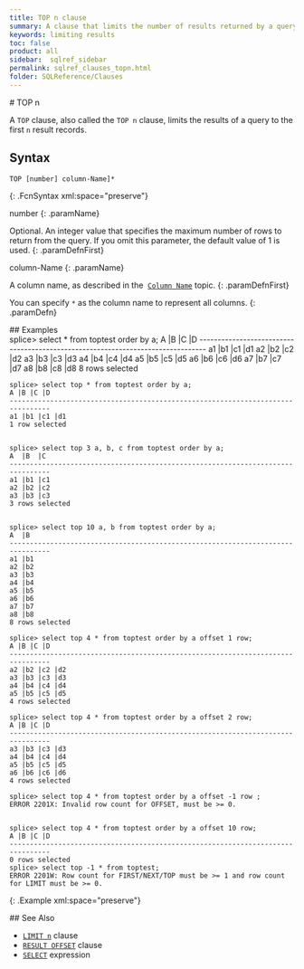 ```yaml
---
title: TOP n clause
summary: A clause that limits the number of results returned by a query.
keywords: limiting results
toc: false
product: all
sidebar:  sqlref_sidebar
permalink: sqlref_clauses_topn.html
folder: SQLReference/Clauses
---
```

<section>
<div class="TopicContent" data-swiftype-index="true" markdown="1">
# TOP n 

A `TOP` clause, also called the `TOP n` clause, limits the results of a
query to the first `n` result records.

## Syntax

<div class="fcnWrapperWide" markdown="1">
    
    TOP [number] column-Name]*
{: .FcnSyntax xml:space="preserve"}

</div>
<div class="paramList" markdown="1">
number
{: .paramName}

Optional. An integer value that specifies the maximum number of rows to
return from the query. If you omit this parameter, the default value of
1 is used.
{: .paramDefnFirst}

column-Name
{: .paramName}

A column name, as described in the &nbsp;[`Column
Name`](sqlref_identifiers_types.html#ColumnName) topic.
{: .paramDefnFirst}

You can specify `*` as the column name to represent all columns.
{: .paramDefn}

</div>
## Examples

<div class="preWrapperWide" markdown="1">
    splice> select * from toptest order by a;
    A  |B  |C  |D
    --------------------------------------------------------------------------------
    a1 |b1 |c1 |d1
    a2 |b2 |c2 |d2
    a3 |b3 |c3 |d3
    a4 |b4 |c4 |d4
    a5 |b5 |c5 |d5
    a6 |b6 |c6 |d6
    a7 |b7 |c7 |d7
    a8 |b8 |c8 |d8
    8 rows selected
    
    splice> select top * from toptest order by a;
    A |B |C |D
    --------------------------------------------------------------------------------
    a1 |b1 |c1 |d1
    1 row selected
    
    
    splice> select top 3 a, b, c from toptest order by a;
    A  |B  |C
    --------------------------------------------------------------------------------
    a1 |b1 |c1
    a2 |b2 |c2
    a3 |b3 |c3
    3 rows selected
    
    
    splice> select top 10 a, b from toptest order by a;
    A  |B
    --------------------------------------------------------------------------------
    a1 |b1
    a2 |b2
    a3 |b3
    a4 |b4
    a5 |b5
    a6 |b6
    a7 |b7
    a8 |b8
    8 rows selected
    
    splice> select top 4 * from toptest order by a offset 1 row;
    A |B |C |D
    --------------------------------------------------------------------------------
    a2 |b2 |c2 |d2
    a3 |b3 |c3 |d3
    a4 |b4 |c4 |d4
    a5 |b5 |c5 |d5
    4 rows selected
    
    splice> select top 4 * from toptest order by a offset 2 row;
    A |B |C |D
    --------------------------------------------------------------------------------
    a3 |b3 |c3 |d3
    a4 |b4 |c4 |d4
    a5 |b5 |c5 |d5
    a6 |b6 |c6 |d6
    4 rows selected
    
    splice> select top 4 * from toptest order by a offset -1 row ;
    ERROR 2201X: Invalid row count for OFFSET, must be >= 0.
    
    
    splice> select top 4 * from toptest order by a offset 10 row;
    A |B |C |D
    --------------------------------------------------------------------------------
    0 rows selected
    splice> select top -1 * from toptest;
    ERROR 2201W: Row count for FIRST/NEXT/TOP must be >= 1 and row count for LIMIT must be >= 0.
{: .Example xml:space="preserve"}

</div>
## See Also

* [`LIMIT n`](sqlref_clauses_limitn.html) clause
* [`RESULT OFFSET`](sqlref_clauses_resultoffset.html) clause
* [`SELECT`](sqlref_expressions_select.html) expression

</div>
</section>

